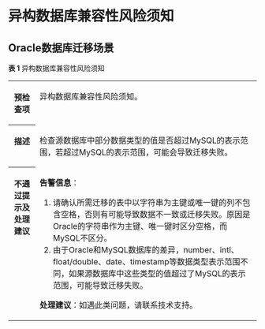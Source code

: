 # 异构数据库兼容性风险须知<a name="drs_11_0402"></a>

## Oracle数据库迁移场景<a name="section1238917511343"></a>

**表 1**  异构数据库兼容性风险须知

<a name="table18108192214474"></a>
<table><tbody><tr id="row19108192294711"><th class="firstcol" valign="top" width="11%" id="mcps1.2.3.1.1"><p id="p191087222477"><a name="p191087222477"></a><a name="p191087222477"></a><strong id="b13108162214473"><a name="b13108162214473"></a><a name="b13108162214473"></a>预检查项</strong></p>
</th>
<td class="cellrowborder" valign="top" width="89%" headers="mcps1.2.3.1.1 "><p id="p01081022104711"><a name="p01081022104711"></a><a name="p01081022104711"></a>异构数据库兼容性风险须知。</p>
</td>
</tr>
<tr id="row3108132254714"><th class="firstcol" valign="top" width="11%" id="mcps1.2.3.2.1"><p id="p1710810224473"><a name="p1710810224473"></a><a name="p1710810224473"></a><strong id="b510892211472"><a name="b510892211472"></a><a name="b510892211472"></a>描述</strong></p>
</th>
<td class="cellrowborder" valign="top" width="89%" headers="mcps1.2.3.2.1 "><p id="p15372705185323"><a name="p15372705185323"></a><a name="p15372705185323"></a>检查源数据库中部分数据类型的值是否超过MySQL的表示范围，若超过MySQL的表示范围，可能会导致迁移失败。</p>
</td>
</tr>
<tr id="row212432224711"><th class="firstcol" valign="top" width="11%" id="mcps1.2.3.3.1"><p id="p1412462211472"><a name="p1412462211472"></a><a name="p1412462211472"></a><strong id="b111246227470"><a name="b111246227470"></a><a name="b111246227470"></a>不通过提示及<strong id="b15891153114115"><a name="b15891153114115"></a><a name="b15891153114115"></a>处理建议</strong></strong></p>
</th>
<td class="cellrowborder" valign="top" width="89%" headers="mcps1.2.3.3.1 "><p id="p12833144912248"><a name="p12833144912248"></a><a name="p12833144912248"></a><strong id="b383384952415"><a name="b383384952415"></a><a name="b383384952415"></a>告警信息</strong>：</p>
<a name="ol19679107251"></a><a name="ol19679107251"></a><ol id="ol19679107251"><li>请确认所需迁移的表中以字符串为主键或唯一键的列不包含空格，否则有可能导致数据不一致或迁移失败。原因是Oracle的字符串作为主键、唯一键时区分空格，而MySQL不区分。</li><li>由于Oracle和MySQL数据库的差异，number、intl、float/double、date、timestamp等数据类型表示范围不同，如果源数据库中这些类型的值超过了MySQL的表示范围，可能导致迁移失败。</li></ol>
<p id="p1392595254319"><a name="p1392595254319"></a><a name="p1392595254319"></a><strong id="b109251352134317"><a name="b109251352134317"></a><a name="b109251352134317"></a>处理建议</strong>：如遇此类问题，请联系技术支持。</p>
</td>
</tr>
</tbody>
</table>


